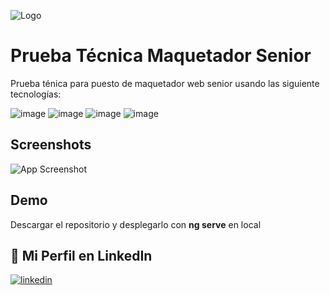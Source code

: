 ![Logo](https://ksuso.dev/banner-LinkedIn.jpg)

# Prueba Técnica Maquetador Senior
Prueba ténica para puesto de maquetador web senior usando las siguiente tecnologías:

![image](https://img.shields.io/badge/HTML5-E34F26?style=for-the-badge&logo=html5&logoColor=white)
![image](https://img.shields.io/badge/CSS3-1572B6?style=for-the-badge&logo=css3&logoColor=white)
![image](https://img.shields.io/badge/Sass-CC6699?style=for-the-badge&logo=sass&logoColor=white)
![image](https://img.shields.io/badge/Angular-DD0031?style=for-the-badge&logo=angular&logoColor=white)

## Screenshots
![App Screenshot](https://ksuso.dev/imgPrueba.jpg)

## Demo
Descargar el repositorio y desplegarlo con **ng serve** en local

## 🔗 Mi Perfil en LinkedIn
[![linkedin](https://img.shields.io/badge/linkedin-0A66C2?style=for-the-badge&logo=linkedin&logoColor=white)](https://www.linkedin.com/in/ksuso/)
